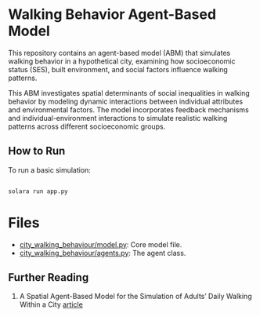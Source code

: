 # Walking Behavior Agent-Based Model

This repository contains an agent-based model (ABM) that simulates walking behavior in a hypothetical city, examining how socioeconomic status (SES), built environment, and social factors influence walking patterns.

This ABM investigates spatial determinants of social inequalities in walking behavior by modeling dynamic interactions between individual attributes and environmental factors. The model incorporates feedback mechanisms and individual-environment interactions to simulate realistic walking patterns across different socioeconomic groups.

## How to Run

To run a basic simulation:

```python

solara run app.py

```

# Files

- [city_walking_behaviour/model.py](city_walking_behaviour/model.py): Core model file.
- [city_walking_behaviour/agents.py](city_walking_behaviour/agents.py): The agent class.

## Further Reading

1. A Spatial Agent-Based Model for the Simulation of Adults’ Daily Walking Within a City [article](https://pmc.ncbi.nlm.nih.gov/articles/PMC3306662/)
